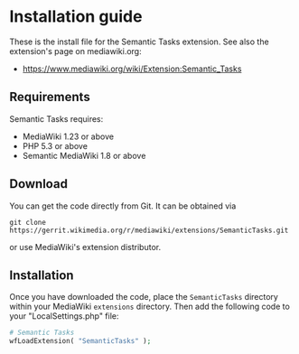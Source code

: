 # Installation guide

These is the install file for the Semantic Tasks extension. See also
the extension's page on mediawiki.org:

* https://www.mediawiki.org/wiki/Extension:Semantic_Tasks

## Requirements

Semantic Tasks requires:

* MediaWiki 1.23 or above
* PHP 5.3 or above
* Semantic MediaWiki 1.8 or above

## Download

You can get the code directly from Git. It can be obtained via

`git clone https://gerrit.wikimedia.org/r/mediawiki/extensions/SemanticTasks.git`

or use MediaWiki's extension distributor.

## Installation

Once you have downloaded the code, place the `SemanticTasks` directory within your MediaWiki
`extensions` directory. Then add the following code to your "LocalSettings.php" file:

```php
# Semantic Tasks
wfLoadExtension( "SemanticTasks" );
